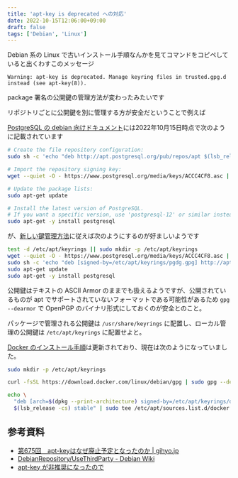```yaml
---
title: 'apt-key is deprecated への対応'
date: 2022-10-15T12:06:00+09:00
draft: false
tags: ['Debian', 'Linux']
---
```


Debian 系の Linux で古いインストール手順なんかを見てコマンドをコピペしていると出くわすこのメッセージ

```
Warning: apt-key is deprecated. Manage keyring files in trusted.gpg.d instead (see apt-key(8)).
```

package 署名の公開鍵の管理方法が変わったみたいです

リポジトリごとに公開鍵を別に管理する方が安全だということで例えば

[PostgreSQL の debian 向けドキュメント](https://www.postgresql.org/download/linux/debian/)には2022年10月15日時点で次のように記載されています

```bash
# Create the file repository configuration:
sudo sh -c 'echo "deb http://apt.postgresql.org/pub/repos/apt $(lsb_release -cs)-pgdg main" > /etc/apt/sources.list.d/pgdg.list'

# Import the repository signing key:
wget --quiet -O - https://www.postgresql.org/media/keys/ACCC4CF8.asc | sudo apt-key add -

# Update the package lists:
sudo apt-get update

# Install the latest version of PostgreSQL.
# If you want a specific version, use 'postgresql-12' or similar instead of 'postgresql':
sudo apt-get -y install postgresql
```

が、[新しい鍵管理方法](https://wiki.debian.org/DebianRepository/UseThirdParty)に従えば次のようにするのが好ましいようです

```bash
test -d /etc/apt/keyrings || sudo mkdir -p /etc/apt/keyrings
wget --quiet -O - https://www.postgresql.org/media/keys/ACCC4CF8.asc | gpg --dearmor -o /etc/apt/keyrings/pgdg.gpg
sudo sh -c 'echo "deb [signed-by=/etc/apt/keyrings/pgdg.gpg] http://apt.postgresql.org/pub/repos/apt $(lsb_release -cs)-pgdg main" > /etc/apt/sources.list.d/pgdg.list'
sudo apt-get update
sudo apt-get -y install postgresql
```

公開鍵はテキストの ASCII Armor のままでも扱えるようですが、公開されているものが apt でサポートされていないフォーマットである可能性があるため
`gpg --dearmor` で OpenPGP のバイナリ形式にしておくのが安全とのこと。

パッケージで管理される公開鍵は `/usr/share/keyrings` に配置し、ローカル管理の公開鍵は `/etc/apt/keyrings` に配置せよと。


[Docker のインストール手順](https://docs.docker.com/engine/install/debian/)は更新されており、現在は次のようになっていました。

```bash
sudo mkdir -p /etc/apt/keyrings

curl -fsSL https://download.docker.com/linux/debian/gpg | sudo gpg --dearmor -o /etc/apt/keyrings/docker.gpg

echo \
  "deb [arch=$(dpkg --print-architecture) signed-by=/etc/apt/keyrings/docker.gpg] https://download.docker.com/linux/debian \
  $(lsb_release -cs) stable" | sudo tee /etc/apt/sources.list.d/docker.list > /dev/null
```


## 参考資料

- [第675回　apt-keyはなぜ廃止予定となったのか | gihyo.jp](https://gihyo.jp/admin/serial/01/ubuntu-recipe/0675)
- [DebianRepository/UseThirdParty - Debian Wiki](https://wiki.debian.org/DebianRepository/UseThirdParty)
- [apt-key が非推奨になったので](https://zenn.dev/spiegel/articles/20220508-apt-key-is-deprecated)
